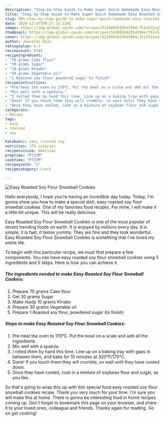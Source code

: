 ```yaml
---
description: "Step-by-Step Guide to Make Super Quick Homemade Easy Roasted Soy Flour Snowball Cookies"
title: "Step-by-Step Guide to Make Super Quick Homemade Easy Roasted Soy Flour Snowball Cookies"
slug: 985-step-by-step-guide-to-make-super-quick-homemade-easy-roasted-soy-flour-snowball-cookies
date: 2020-12-07T09:27:14.510Z
image: https://img-global.cpcdn.com/recipes/5228093829545984/751x532cq70/easy-roasted-soy-flour-snowball-cookies-recipe-main-photo.jpg
thumbnail: https://img-global.cpcdn.com/recipes/5228093829545984/751x532cq70/easy-roasted-soy-flour-snowball-cookies-recipe-main-photo.jpg
cover: https://img-global.cpcdn.com/recipes/5228093829545984/751x532cq70/easy-roasted-soy-flour-snowball-cookies-recipe-main-photo.jpg
author: Jeanette Diaz
ratingvalue: 4.7
reviewcount: 6745
recipeingredient:
- "70 grams Cake flour"
- "30 grams Sugar"
- "10 grams Kinako"
- "30 grams Vegetable oil"
- "1 Roasted soy flour powdered sugar to finish"
recipeinstructions:
- "Pre-heat the oven to 170℃. Put the bowl on a scale and add all the ingredients."
- "Mix well with a spatula."
- "I rolled them by hand this time. Line up on a baking tray with gaps in between them, and bake for 15 minutes at 320°F/170°C."
- "Done! If you touch them they will crumble, so wait until they have cooled down."
- "Once they have cooled, coat in a mixture of soybean flour and sugar, as you like."
categories:
- Recipe
tags:
- easy
- roasted
- soy

katakunci: easy roasted soy 
nutrition: 279 calories
recipecuisine: American
preptime: "PT22M"
cooktime: "PT37M"
recipeyield: "2"
recipecategory: Lunch

---
```



![Easy Roasted Soy Flour Snowball Cookies](https://img-global.cpcdn.com/recipes/5228093829545984/751x532cq70/easy-roasted-soy-flour-snowball-cookies-recipe-main-photo.jpg)

Hello everybody, I hope you're having an incredible day today. Today, I'm gonna show you how to make a special dish, easy roasted soy flour snowball cookies. One of my favorites food recipes. For mine, I will make it a little bit unique. This will be really delicious.



Easy Roasted Soy Flour Snowball Cookies is one of the most popular of recent trending foods on earth. It is enjoyed by millions every day. It is simple, it is fast, it tastes yummy. They are fine and they look wonderful. Easy Roasted Soy Flour Snowball Cookies is something that I've loved my entire life.


To begin with this particular recipe, we must first prepare a few components. You can have easy roasted soy flour snowball cookies using 5 ingredients and 5 steps. Here is how you can achieve it.

<!--inarticleads1-->

##### The ingredients needed to make Easy Roasted Soy Flour Snowball Cookies:

1. Prepare 70 grams Cake flour
1. Get 30 grams Sugar
1. Make ready 10 grams Kinako
1. Prepare 30 grams Vegetable oil
1. Prepare 1 Roasted soy flour, powdered sugar (to finish)




<!--inarticleads2-->

##### Steps to make Easy Roasted Soy Flour Snowball Cookies:

1. Pre-heat the oven to 170℃. Put the bowl on a scale and add all the ingredients.
1. Mix well with a spatula.
1. I rolled them by hand this time. Line up on a baking tray with gaps in between them, and bake for 15 minutes at 320°F/170°C.
1. Done! If you touch them they will crumble, so wait until they have cooled down.
1. Once they have cooled, coat in a mixture of soybean flour and sugar, as you like.




So that's going to wrap this up with this special food easy roasted soy flour snowball cookies recipe. Thank you very much for your time. I'm sure you will make this at home. There is gonna be interesting food in home recipes coming up. Don't forget to bookmark this page on your browser, and share it to your loved ones, colleague and friends. Thanks again for reading. Go on get cooking!
